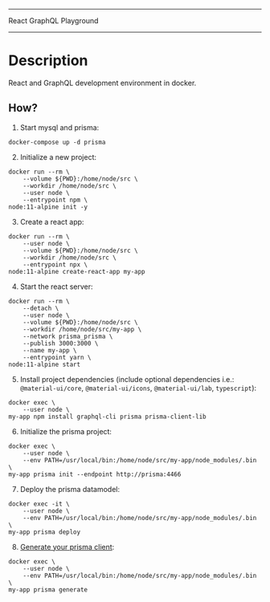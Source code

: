 **************************
React GraphQL Playground
**************************

Description
===========

React and GraphQL development environment in docker.

How?
----

1. Start mysql and prisma:
```
docker-compose up -d prisma
```

2. Initialize a new project:
```
docker run --rm \
    --volume ${PWD}:/home/node/src \
    --workdir /home/node/src \
    --user node \
    --entrypoint npm \
node:11-alpine init -y
```

3. Create a react app:
```
docker run --rm \
    --user node \
    --volume ${PWD}:/home/node/src \
    --workdir /home/node/src \
    --entrypoint npx \
node:11-alpine create-react-app my-app
```

4. Start the react server:
```
docker run --rm \
    --detach \
    --user node \
    --volume ${PWD}:/home/node/src \
    --workdir /home/node/src/my-app \
    --network prisma_prisma \
    --publish 3000:3000 \
    --name my-app \
    --entrypoint yarn \
node:11-alpine start
```

5. Install project dependencies (include optional dependencies i.e.: `@material-ui/core`, `@material-ui/icons`, `@material-ui/lab`, `typescript`):
```
docker exec \
    --user node \
my-app npm install graphql-cli prisma prisma-client-lib
```

6. Initialize the prisma project:
```
docker exec \
    --user node \
    --env PATH=/usr/local/bin:/home/node/src/my-app/node_modules/.bin \
my-app prisma init --endpoint http://prisma:4466
```

7. Deploy the prisma datamodel:
```
docker exec -it \
    --user node \
    --env PATH=/usr/local/bin:/home/node/src/my-app/node_modules/.bin \
my-app prisma deploy
```

8. [Generate your prisma client](https://www.prisma.io/docs/1.27/get-started/01-setting-up-prisma-new-database-JAVASCRIPT-a002/#generate-your-prisma-client "Generate your Prisma client"):
```
docker exec \
    --user node \
    --env PATH=/usr/local/bin:/home/node/src/my-app/node_modules/.bin \
my-app prisma generate
```

